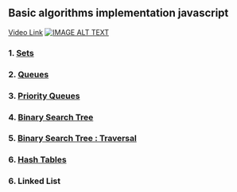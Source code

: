 ## Basic algorithms implementation javascript
[Video Link](https://www.youtube.com/watch?v=t2CEgPsws3U) 
[![IMAGE ALT TEXT](http://img.youtube.com/vi/t2CEgPsws3U/0.jpg)](http://www.youtube.com/watch?v=YOUTUBE_VIDEO_ID_HERE "Video Title")
### 1. [Sets](/sets.md)
### 2. [Queues](/queues.md)
### 3. [Priority Queues](/queues.md#priority-queues)
### 4. [Binary Search Tree](binary%20search%20tree.md#basic-bst)
### 5. [Binary Search Tree : Traversal](binary%20search%20tree.md#basic-bst)
### 6. [Hash Tables](/hash%20table.md)
### 6. Linked List
<!--stackedit_data:
eyJoaXN0b3J5IjpbMjEyNzIyMjI3NF19
-->